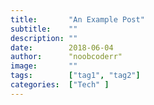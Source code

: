 ```yaml
---
title:       "An Example Post"
subtitle:    ""
description: ""
date:        2018-06-04
author:      "noobcoderr"
image:       ""
tags:        ["tag1", "tag2"]
categories:  ["Tech" ]
---
```

